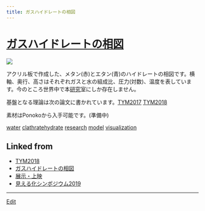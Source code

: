 ```yaml
---
title: ガスハイドレートの相図
---
```

# [ガスハイドレートの相図](/ガスハイドレートの相図)

![](https://i.gyazo.com/f6812119debfef70c326b6b13917fee3.jpg)

アクリル板で作成した、メタン(赤)とエタン(青)のハイドレートの相図です。横軸、奥行、高さはそれぞれガスと水の組成比、圧力(対数)、温度を表しています。今のところ世界中で本[研究](/研究)室にしか存在しません。



基盤となる理論は次の論文に書かれています。[TYM2017](/TYM2017) [TYM2018](/TYM2018)



素材はPonokoから入手可能です。(準備中)



[water](/water) [clathratehydrate](/clathratehydrate) [research](/research) [model](/model) [visualization](/visualization)







## Linked from

* [TYM2018](/TYM2018)
* [ガスハイドレートの相図](/ガスハイドレートの相図)
* [展示・上映](/展示・上映)
* [見える化シンポジウム2019](/見える化シンポジウム2019)


----

[Edit](https://github.com/vitroid/vitroid.github.io/edit/master/MD/ガスハイドレートの相図.md)

